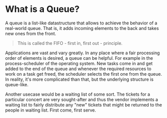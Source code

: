 # What is a Queue?
A queue is a list-like datastructure that allows to achieve the behavior of a real-world queue.
That is, it adds incoming elements to the back and takes new ones from the front.
> This is called the FIFO - first in, first out - principle.

Applications are vast and vary greatly. In any place where a fair processing order of elements is desired, a queue can be helpful. For example in the process-scheduler of the operating system. New tasks come in and get added to the end of the queue and whenever the required resources to work on a task get freed, the scheduler selects the first one from the queue. In reality, it's more complicated than that, but the underlying structure is queue-like.

Another usecase would be a waiting list of some sort. The tickets for a particular concert are very sought-after and thus the vendor implements a waiting list to fairly distribute any "new" tickets that might be returned to the people in waiting list. First come, first serve.